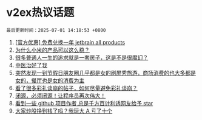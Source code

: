 # v2ex热议话题

`最后更新时间：2025-07-01 14:18:53 +0800`

1. [[官方优惠] 免费兑换一年 jetbrain all products](https://www.v2ex.com/t/1142148)
1. [为什么小米的产品可以这么稳？](https://www.v2ex.com/t/1142116)
1. [很多普通人一生的追求就是一套房子，这是不是很魔幻？](https://www.v2ex.com/t/1142119)
1. [中医治好了我](https://www.v2ex.com/t/1142089)
1. [突然发现一到节假日朋友圈几乎都是女的刷屏秀旅游，商场消费的也大多都是女的，餐厅也是女的消费为主](https://www.v2ex.com/t/1141974)
1. [看了很多彩礼谈崩的帖子，如何尽量避免彩礼谈崩？](https://www.v2ex.com/t/1142118)
1. [闭源，必须闭源！让程序员再次伟大！](https://www.v2ex.com/t/1142192)
1. [看到一些 github 项目作者,总是千方百计利诱网友给予 star](https://www.v2ex.com/t/1142094)
1. [大家炒股挣到钱了吗？我玩大 A 亏了十个](https://www.v2ex.com/t/1142024)

